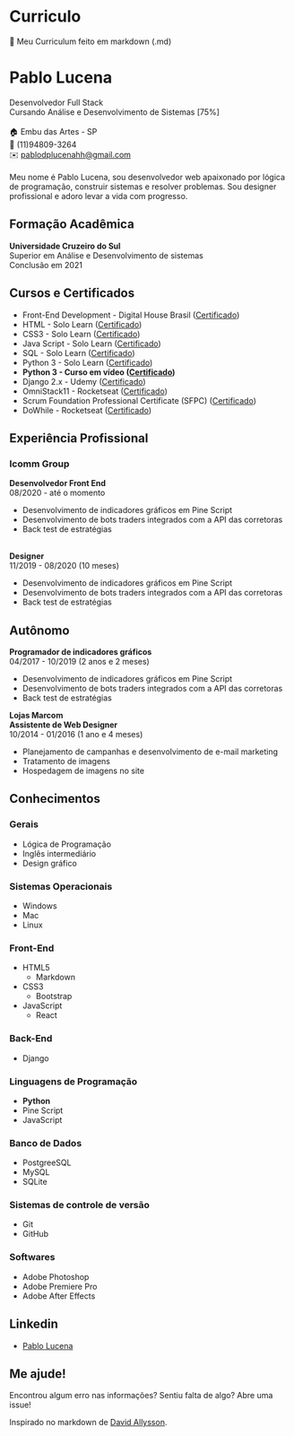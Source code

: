 # Curriculo
👤 Meu Curriculum feito em markdown (.md)

# Pablo Lucena
Desenvolvedor Full Stack <br>
Cursando Análise e Desenvolvimento de Sistemas [75%]
<br>
<br>
:house: Embu das Artes - SP
<br>:iphone: (11)94809-3264
<br>:envelope: pablodplucenahh@gmail.com
<br>
<br>
Meu nome é Pablo Lucena, sou desenvolvedor web apaixonado por lógica de programação, construir sistemas e resolver problemas. Sou designer profissional e adoro levar a vida com progresso. 
<br>
## Formação Acadêmica

**Universidade Cruzeiro do Sul**
<br>Superior em Análise e Desenvolvimento de sistemas 
<br>Conclusão em 2021
<br>

## Cursos e Certificados

* Front-End Development - Digital House Brasil ([Certificado](certificados/FrontEnd-Digital-House.pdf))
* HTML - Solo Learn ([Certificado](certificados/HTMLcert-1014-346425.jpg))
* CSS3 - Solo Learn ([Certificado](certificados/HTMLcert-1014-346425.jpg))
* Java Script - Solo Learn ([Certificado](certificados/JScert-1024-346425.jpg))
* SQL - Solo Learn ([Certificado](certificados/SQLcert-1060-346425.jpg))
* Python 3 - Solo Learn ([Certificado](certificados/PYTHONcert-1073-346425.jpg))
* **Python 3 - Curso em vídeo ([Certificado](certificados/PYTHONCertificado-Python-Mundo-1-img.jpg))**
* Django 2.x - Udemy ([Certificado](certificados/DjangoUdemy.jpg))
* OmniStack11 - Rocketseat ([Certificado](certificados/SemanaOministack.jpg))
* Scrum Foundation Professional Certificate (SFPC) ([Certificado](certificados/ScrumCertificate.pdf))
* DoWhile - Rocketseat ([Certificado](certificados/dowhile.pdf))


## Experiência Profissional

### Icomm Group
**Desenvolvedor Front End**
<br>08/2020 - até o momento
* Desenvolvimento de indicadores gráficos em Pine Script
* Desenvolvimento de bots traders integrados com a API das corretoras
* Back test de estratégias

<br> **Designer**
<br>11/2019 - 08/2020 (10 meses)
* Desenvolvimento de indicadores gráficos em Pine Script
* Desenvolvimento de bots traders integrados com a API das corretoras
* Back test de estratégias

## Autônomo
**Programador de indicadores gráficos**
<br>04/2017 - 10/2019 (2 anos e 2 meses)
* Desenvolvimento de indicadores gráficos em Pine Script
* Desenvolvimento de bots traders integrados com a API das corretoras
* Back test de estratégias

**Lojas Marcom**
<br> **Assistente de Web Designer**
<br>10/2014 - 01/2016 (1 ano e 4 meses)
* Planejamento de campanhas e desenvolvimento de e-mail marketing
* Tratamento de imagens
* Hospedagem de imagens no site

## Conhecimentos

### Gerais

* Lógica de Programação
* Inglês intermediário
* Design gráfico

### Sistemas Operacionais

* Windows
* Mac
* Linux

### Front-End

* HTML5
  * Markdown
* CSS3
  * Bootstrap
* JavaScript
  * React

### Back-End
* Django

### Linguagens de Programação

* **Python**
* Pine Script
* JavaScript

### Banco de Dados

* PostgreeSQL
* MySQL
* SQLite

### Sistemas de controle de versão

* Git
* GitHub

### Softwares

* Adobe Photoshop
* Adobe Premiere Pro
* Adobe After Effects

## Linkedin
* [Pablo Lucena](https://www.linkedin.com/in/pablo-lucena/)

## Me ajude!
Encontrou algum erro nas informações? Sentiu falta de algo? Abre uma issue! <br>

Inspirado no markdown de [David Allysson](https://github.com/davidallysson/curriculo).
